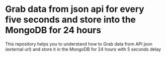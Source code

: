 # Grab data from json api for every five seconds and store into the MongoDB for 24 hours
This repository helps you to understand how to  Grab data from API json (external url) and store it in the MongoDB for 24 hours with 5 seconds delay 
